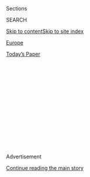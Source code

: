 <div id="app">

<div>

<div>

<div>

<div class="NYTAppHideMasthead css-1q2w90k e1suatyy0">

<div class="section css-ui9rw0 e1suatyy2">

<div class="css-eph4ug er09x8g0">

<div class="css-6n7j50">

</div>

<span class="css-1dv1kvn">Sections</span>

<div class="css-10488qs">

<span class="css-1dv1kvn">SEARCH</span>

</div>

[Skip to content](#site-content)[Skip to site
index](#site-index)

</div>

<div id="masthead-section-label" class="css-1wr3we4 eaxe0e00">

[Europe](https://www.nytimes3xbfgragh.onion/section/world/europe)

</div>

<div class="css-10698na e1huz5gh0">

</div>

</div>

<div id="masthead-bar-one" class="section hasLinks css-15hmgas e1csuq9d3">

<div class="css-uqyvli e1csuq9d0">

</div>

<div class="css-1uqjmks e1csuq9d1">

</div>

<div class="css-9e9ivx">

[](https://myaccount.nytimes3xbfgragh.onion/auth/login?response_type=cookie&client_id=vi)

</div>

<div class="css-1bvtpon e1csuq9d2">

[Today’s
Paper](https://www.nytimes3xbfgragh.onion/section/todayspaper)

</div>

</div>

</div>

</div>

<div data-aria-hidden="false">

<div id="site-content" data-role="main">

<div>

<div class="css-1aor85t" style="opacity:0.000000001;z-index:-1;visibility:hidden">

<div class="css-1hqnpie">

<div class="css-epjblv">

<span class="css-17xtcya">[Europe](/section/world/europe)</span><span class="css-x15j1o">|</span><span class="css-fwqvlz">Body
Bags and Enemy Lists: How Far-Right Police Officers and Ex-Soldiers
Planned for ‘Day
X’</span>

</div>

<div class="css-k008qs">

<div class="css-1iwv8en">

<span class="css-18z7m18"></span>

<div>

</div>

</div>

<span class="css-1n6z4y">https://nyti.ms/39JJzkO</span>

<div class="css-1705lsu">

<div class="css-4xjgmj">

<div class="css-4skfbu" data-role="toolbar" data-aria-label="Social Media Share buttons, Save button, and Comments Panel with current comment count" data-testid="share-tools">

  - 
  - 
  - 
  - 
    
    <div class="css-6n7j50">
    
    </div>

  - 

</div>

</div>

</div>

</div>

</div>

</div>

<div id="NYT_TOP_BANNER_REGION" class="css-13pd83m">

</div>

<div id="top-wrapper" class="css-1sy8kpn">

<div id="top-slug" class="css-l9onyx">

Advertisement

</div>

[Continue reading the main
story](#after-top)

<div class="ad top-wrapper" style="text-align:center;height:100%;display:block;min-height:250px">

<div id="top" class="place-ad" data-position="top" data-size-key="top">

</div>

</div>

<div id="after-top">

</div>

</div>

<div>

<div id="sponsor-wrapper" class="css-1hyfx7x">

<div id="sponsor-slug" class="css-19vbshk">

Supported by

</div>

[Continue reading the main
story](#after-sponsor)

<div id="sponsor" class="ad sponsor-wrapper" style="text-align:center;height:100%;display:block">

</div>

<div id="after-sponsor">

</div>

</div>

<div class="css-186x18t">

</div>

<div class="css-1vkm6nb ehdk2mb0">

# Body Bags and Enemy Lists: How Far-Right Police Officers and Ex-Soldiers Planned for ‘Day X’

</div>

Germany has woken up to a problem of far-right extremism in its elite
special forces. But the threat of neo-Nazi infiltration of state
institutions is much broader.

<div class="css-79elbk" data-testid="photoviewer-wrapper">

<div class="css-z3e15g" data-testid="photoviewer-wrapper-hidden">

</div>

<div class="css-1a48zt4 ehw59r15" data-testid="photoviewer-children">

![<span class="css-16f3y1r e13ogyst0" data-aria-hidden="true">A military
accessory shop in Schwerin whose owner was part of the Nordkreuz
group.</span><span class="css-cnj6d5 e1z0qqy90" itemprop="copyrightHolder"><span class="css-1ly73wi e1tej78p0">Credit...</span><span><span>Gordon
Welters for The New York
Times</span></span></span>](https://static01.graylady3jvrrxbe.onion/images/2020/07/15/world/00germany-nordkreuz1/merlin_169848747_56fc1d28-734b-4450-830e-9a7ce957c287-articleLarge.jpg?quality=75&auto=webp&disable=upscale)

</div>

</div>

<div class="css-18e8msd">

<div class="css-vp77d3 epjyd6m0">

<div class="css-hus3qt ey68jwv0" data-aria-hidden="true">

[![Katrin
Bennhold](https://static01.graylady3jvrrxbe.onion/images/2018/07/13/multimedia/author-katrin-bennhold/author-katrin-bennhold-thumbLarge.png
"Katrin Bennhold")](https://www.nytimes3xbfgragh.onion/by/katrin-bennhold)

</div>

<div class="css-1baulvz">

By [<span class="css-1baulvz last-byline" itemprop="name">Katrin
Bennhold</span>](https://www.nytimes3xbfgragh.onion/by/katrin-bennhold)

</div>

</div>

  - 
    
    <div class="css-ld3wwf e16638kd2">
    
    Aug. 1, 2020Updated <span class="css-epvm6">9:44 a.m.
    ET</span>
    
    </div>

  - 
    
    <div class="css-4xjgmj">
    
    <div class="css-pvvomx" data-role="toolbar" data-aria-label="Social Media Share buttons, Save button, and Comments Panel with current comment count" data-testid="share-tools">
    
      - 
      - 
      - 
      - 
        
        <div class="css-6n7j50">
        
        </div>
    
      - 
    
    </div>
    
    </div>

</div>

</div>

<div class="section meteredContent css-1r7ky0e" name="articleBody" itemprop="articleBody">

<div class="css-1fanzo5 StoryBodyCompanionColumn">

<div class="css-53u6y8">

GÜSTROW, Germany — The plan sounded frighteningly concrete. The group
would round up political enemies and those defending migrants and
refugees, put them on trucks and drive them to a secret location.

Then they would kill them.

One member had already bought 30 body bags. More body bags were on an
order list, investigators say, along with quicklime, used to decompose
organic material.

On the surface, those discussing the plan seemed reputable. One was a
lawyer and local politician, but with a special hatred of immigrants.
Two were active army reservists. Two others were police officers,
including Marko Gross, a police sniper and former parachutist who acted
as their unofficial leader.

The group grew out of a[nationwide chat network for
soldiers](https://www.nytimes3xbfgragh.onion/2020/07/03/world/europe/germany-military-neo-nazis-ksk.html?searchResultPosition=2)
and others with far-right sympathies set up by a member of Germany’s
elite special forces, the KSK. Over time, under Mr. Gross’s supervision,
they formed a parallel group of their own. Members included a doctor, an
engineer, a decorator, a gym owner, even a local fisherman.

</div>

</div>

<div class="css-1fanzo5 StoryBodyCompanionColumn">

<div class="css-53u6y8">

They called themselves Nordkreuz, or Northern Cross.

“Between us, we were a whole village,” recalled Mr. Gross, one of
several Nordkreuz members who described to me in various interviews this
year how the group came together and began making plans.

They denied they had plotted to kill anyone. But investigators and
prosecutors, as well an account one member gave to the police —
transcripts of which were seen by The New York Times — indicate their
planning took a more sinister turn.

Germany has belatedly begun dealing with far-right networks that
officials now say are far more extensive than they ever understood. The
reach of far-right extremists into its armed forces is particularly
alarming in a country that has worked to cleanse itself of its Nazi past
and the horrors of the Holocaust. In July the government [disbanded an
entire
company](https://www.nytimes3xbfgragh.onion/2020/07/01/world/europe/german-special-forces-far-right.html)
infiltrated by extremists in the nation’s special forces.

But the Nordkreuz case, which only recently came to trial after being
uncovered more than three years ago, shows that the problem of far-right
infiltration is neither new nor confined to to the KSK, or even the
military.

Far-right extremism penetrated multiple layers of German society in the
years when the authorities underestimated the threat or were reluctant
to countenance it fully, officials and lawmakers acknowledge. Now they
are struggling to uproot it.

</div>

</div>

<div class="css-1fanzo5 StoryBodyCompanionColumn">

<div class="css-53u6y8">

One central motivation of the extremists has seemed so far-fetched and
fantastical that for a long time the authorities and investigators did
not take it seriously, even as it gained broader currency in far-right
circles.

Neo-Nazi groups and other extremists call it Day X — a mythical moment
when Germany’s social order collapses, requiring committed far-right
extremists, in their telling, to save themselves and rescue the nation.

Today Day X preppers are drawing serious people with serious skills and
ambition. Increasingly, the German authorities consider the scenario a
pretext for domestic terrorism by far-right plotters or even for a
takeover of the government.

“I fear we’ve only seen the tip of the iceberg,” said Dirk Friedriszik,
a lawmaker in the northeastern state of Mecklenburg-Western Pomerania,
where Nordkreuz was founded. “It isn’t just the KSK. The real worry is:
These cells are everywhere. In the army, in the police, in reservist
units.”

Nordkreuz was one of those groups elaborately preparing for Day X. The
domestic intelligence service got a tip in late 2016, and prosecutors
started investigating in the summer of 2017. But it took years before
the network, or a small sliver of it, came before a court.

Even now, only one member of the group, Mr. Gross, has faced charges —
for illegal weapons possession, not for any larger conspiracy.

</div>

</div>

<div class="css-79elbk" data-testid="photoviewer-wrapper">

<div class="css-z3e15g" data-testid="photoviewer-wrapper-hidden">

</div>

<div class="css-1a48zt4 ehw59r15" data-testid="photoviewer-children">

![<span class="css-16f3y1r e13ogyst0" data-aria-hidden="true">“Between
us, we were a whole village,” recalled Marko Gross, one of about 30
Nordkreuz
members.</span><span class="css-cnj6d5 e1z0qqy90" itemprop="copyrightHolder"><span class="css-1ly73wi e1tej78p0">Credit...</span><span>Gordon
Welters for The New York
Times</span></span>](https://static01.graylady3jvrrxbe.onion/images/2020/07/20/world/00germany-nordkreuz2/merlin_173112810_62fa023a-97e4-4804-881c-d802ab71cfb9-articleLarge.jpg?quality=75&auto=webp&disable=upscale)

</div>

</div>

<div class="css-1fanzo5 StoryBodyCompanionColumn">

<div class="css-53u6y8">

Late last year, Mr. Gross was handed a 21-month suspended sentence. The
verdict was so mild that this year state prosecutors appealed it,
kicking the case into another protracted round of deliberations.

</div>

</div>

<div class="css-1fanzo5 StoryBodyCompanionColumn">

<div class="css-53u6y8">

Of some 30 Nordkreuz members, only two others, a lawyer and another
police officer, are currently under investigation by the federal
prosecutor on suspicion of plotting terrorism.

The outcome is typical of the authorities’ handling of far-right cases,
extremism experts say. The charges brought are often woefully narrow for
the elaborate plots they are meant to deter and punish. Almost always
they focus on individuals, not the networks themselves.

But the obstacles to prosecuting such cases more aggressively point to
another problem making the German authorities increasingly anxious:
Infiltration of the very institutions, like the police, that are
supposed to be doing the investigating.

In July the police chief of the western state of Hesse resigned after
police computers had been repeatedly accessed for confidential
information that was then used by neo-Nazis in death threats. It was in
Hesse that a well-known neo-Nazi assassinated a [regional
politician](https://www.nytimes3xbfgragh.onion/2019/06/26/world/europe/germany-walter-lubcke-neo-nazi.html?searchResultPosition=8)
last summer in a case that woke many Germans to the threat of far-right
terrorism.

Some Nordkreuz members were serious enough that they had compiled a list
of political enemies. Heiko Böhringer, a local politician in the area
where the group was based, had received death threats.

“I used to think these preppers, they’re harmless crazies who’ve watched
too many horror movies,” Mr. Böhringer said. “I changed my mind.”

</div>

</div>

<div class="css-1fanzo5 StoryBodyCompanionColumn">

<div class="css-53u6y8">

Mr. Friedriszik, the state lawmaker, tried for years to focus public
attention on the building danger of the far right, but found himself a
voice in the wilderness.

“This movement has its fingertips in lots of places,” he said. “All this
talk of Day X can seem like pure fantasy. But if you look closer, you
can see how quickly it turns into serious planning — and plotting.”

## Northern Cross

The shooting range in Güstrow, a rural town in a northeast corner of
Germany, sits at the end of a long dirt path secured by a heavy gate.
Barbed wire surrounds the area. A German flag flutters in the wind.

“This is where it all started,” Axel Moll, a local decorator and
Nordkreuz member with a hunting license and gun cabinet at home, told me
when I was touring the area earlier this year.

Mr. Gross, the police officer, was a regular at the range. He had been a
parachutist and long-distance reconnaissance officer in the German army
before his battalion was absorbed by Germany’s elite special forces, the
KSK. He never joined the KSK but knows several men who did.

Another regular was Frank Thiel, a champion in handgun competitions and
sought-after tactical shooting instructor for police and military units
across Germany.

In the fall of 2015, as hundreds of thousand of asylum seekers from wars
in Syria, Iraq and Afghanistan arrived in Germany, the men were
appalled. In their eyes, Germany faced a potential invasion from
terrorists, a possible breakdown of its welfare system, maybe even
unrest.

</div>

</div>

<div class="css-1fanzo5 StoryBodyCompanionColumn">

<div class="css-53u6y8">

And their own government was welcoming the
migrants.

</div>

</div>

<div class="css-79elbk" data-testid="photoviewer-wrapper">

<div class="css-z3e15g" data-testid="photoviewer-wrapper-hidden">

</div>

<div class="css-1a48zt4 ehw59r15" data-testid="photoviewer-children">

<div class="css-1xdhyk6 erfvjey0">

<span class="css-1ly73wi e1tej78p0">Image</span>

<div class="css-zjzyr8">

<div data-testid="lazyimage-container" style="height:257.77777777777777px">

</div>

</div>

</div>

<span class="css-16f3y1r e13ogyst0" data-aria-hidden="true">The shooting
range in Güstrow, where the members of Nordkreuz met.
</span><span class="css-cnj6d5 e1z0qqy90" itemprop="copyrightHolder"><span class="css-1ly73wi e1tej78p0">Credit...</span><span>Gordon
Welters for The New York Times</span></span>

</div>

</div>

<div class="css-1fanzo5 StoryBodyCompanionColumn">

<div class="css-53u6y8">

“We were worried,” Mr. Gross, 49, recalled in one of several
conversations with me this year.

In late 2015, while conducting a shooting workshop for [the
KSK](https://www.nytimes3xbfgragh.onion/2020/07/03/world/europe/germany-military-neo-nazis-ksk.html?searchResultPosition=2)
in southern Germany, Mr. Thiel learned about an encrypted, countrywide
chat network to share privileged information about the security
situation in Germany, and how to prepare for a crisis.

It was run by a soldier named André Schmitt. But everyone knew him as
[Hannibal](https://www.nytimes3xbfgragh.onion/2020/07/03/world/europe/germany-military-neo-nazis-ksk.html?searchResultPosition=1).

Who wanted in?

Soon some 30 people, many of them regulars at the shooting range in
Güstrow, joined the northern chapter of Mr. Schmitt’s network, avidly
following his updates. It was not long before Mr. Gross decided to
create a parallel group so they could communicate and meet up
locally. Members lived in towns and villages in the region, shared
far-right sympathies and considered themselves concerned citizens.

By January 2016, this network had become Nordkreuz.

There were two criteria for joining, Mr. Moll recalled: “The right
skills and the right attitude.”

Mr. Gross and another police officer in the group were members of what
was then an emerging far-right party, the Alternative for Germany, now
the third largest force in the national Parliament. At least two others
in the group had visited the Thule Seminar, an organization whose
leaders had a portrait of Hitler on their wall and preach white
supremacy.

Nordkreuz held meetings every few weeks, on the floor above a gym owned
by one member or in Mr. Moll’s showroom, where the two of us also
talked. Sometimes they had a barbecue. Other times, they invited guest
speakers.

Once a retired military officer came and talked about crisis management,
Mr. Moll recalled. Another time they invited a “Reichsbürger,” or
citizen of the Reich, a movement that does not recognize the postwar
German state.

</div>

</div>

<div class="css-1fanzo5 StoryBodyCompanionColumn">

<div class="css-53u6y8">

Over time, Nordkreuz members recalled, their group morphed into a
close-knit brotherhood with a shared ambition that would come to
dominate their lives: preparing for Day X.

They began hoarding enough supplies to survive for 100 days, including
food, gasoline, toiletries, walkie-talkies, medicine and ammunition. Mr.
Gross collected 600 euros from each member of the group to pay for it.
In all, he amassed more than 55,000 rounds of ammunition.

The group identified a “safe house,” where members would decamp with
their families on Day X: a former Communist vacation village deep in the
woods.

</div>

</div>

<div class="css-79elbk" data-testid="photoviewer-wrapper">

<div class="css-z3e15g" data-testid="photoviewer-wrapper-hidden">

</div>

<div class="css-1a48zt4 ehw59r15" data-testid="photoviewer-children">

<div class="css-1xdhyk6 erfvjey0">

<span class="css-1ly73wi e1tej78p0">Image</span>

<div class="css-zjzyr8">

<div data-testid="lazyimage-container" style="height:257.77777777777777px">

</div>

</div>

</div>

<span class="css-16f3y1r e13ogyst0" data-aria-hidden="true">Axel Moll, a
local decorator and Nordkreuz member, in the showroom where an order
list for Day X was compiled that included body bags and quick
lime.</span><span class="css-cnj6d5 e1z0qqy90" itemprop="copyrightHolder"><span class="css-1ly73wi e1tej78p0">Credit...</span><span>Gordon
Welters for The New York Times</span></span>

</div>

</div>

<div class="css-1fanzo5 StoryBodyCompanionColumn">

<div class="css-53u6y8">

The place was “ideal,” Mr. Moll said. There was a stream providing fresh
water, a small lake to wash themselves and clothes, a forest with wood
to build and deer to hunt, even an old septic tank.

Didn’t all this seem a little far-fetched to them? I asked.

Mr. Moll smiled at my “Western naïveté.”

The region where they live is nestled between the former Iron Curtain
and the Polish border. Members had grown up in the former East Germany.

“Under Communism, everything was scarce,’’ Mr. Moll explained. ‘‘You had
to get creative getting things through certain channels. You could not
rely on things being in the supermarket. You could say we’re used to
prepping.’’

</div>

</div>

<div class="css-1fanzo5 StoryBodyCompanionColumn">

<div class="css-53u6y8">

And, he said, they had already seen one system collapse. “You learn how
to read between the lines. It’s an advantage.”

Through 2016, as hundreds of thousands more migrants arrived in Germany
and a number of Islamist terrorist attacks took place in Europe, the
planning got more serious.

Mr. Gross and other Nordkreuz members traveled in the fall to an arms
fair in Nuremberg **** and **** met Mr. Schmitt, the special forces
soldier running the nationwide chat network, in person.

Members of the group learned how to rappel down the tower of a disused
fire station. Two pickup points were designated as Day X meeting spots.
Two fully functioning operating theaters were built as makeshift field
hospitals, in a basement and a mobile home.

“The scenario was that something bad would happen,” Mr. Gross told me.
“We asked ourselves, what did we want to prepare for? And we decided
that if we were going to do this, we would go all the way.”

## Body Bags and Quicklime

The question investigators are now scrutinizing is what did it mean to
“go all the way.”

Mr. Gross insisted to me that the group was only prepping for what they
saw as the day that the social order would collapse, for Day X. He said
they never planned any murders, or intended to cause any harm.

But at least one member of the group portrays a more ominous story.

“People were to be gathered and murdered,” Horst Schelski told
investigators in 2017, according to transcripts of his statement shared
with The New York Times.

</div>

</div>

<div class="css-1fanzo5 StoryBodyCompanionColumn">

<div class="css-53u6y8">

Mr. Schelski is a former air force officer whose account is disputed by
the others. It pivots on a meeting he said took place at the end of 2016
at a highway truck stop in Sternberg, a small town about 40 minutes west
of the shooting range the men frequented.

There, at a coffee stand that today resembles little more than a shed
facing a bleak parking lot, Mr. Gross met with a handful of other men,
in what had become a concentrated cell within Nordkreuz.

Among the others present were two men now under investigation on
suspicion of plotting terrorism. Under German law, they cannot be fully
named. One was Haik J., who like Mr. Gross was a police officer. Another
was a lawyer and local politician, Jan Henrik H. Both declined to speak
with me.

Jan Henrik H. was described by other members as particularly fervent and
hateful. On his birthdays, he held a shooting contest on a field behind
his house in Rostock, a nearby city on Germany’s northern coast,
Nordkreuz members recalled.

The winner got a trophy named for Mehmet Turgut, a Turkish street vendor
killed in Rostock in 2004 by the National Socialist Underground, a
far-right terrorist group.

Mr. Gross was the most recent
winner.

</div>

</div>

<div class="css-79elbk" data-testid="photoviewer-wrapper">

<div class="css-z3e15g" data-testid="photoviewer-wrapper-hidden">

</div>

<div class="css-1a48zt4 ehw59r15" data-testid="photoviewer-children">

<div class="css-1xdhyk6 erfvjey0">

<span class="css-1ly73wi e1tej78p0">Image</span>

<div class="css-zjzyr8">

<div data-testid="lazyimage-container" style="height:257.77777777777777px">

</div>

</div>

</div>

<span class="css-16f3y1r e13ogyst0" data-aria-hidden="true">A memorial
for Mehmet Turgut, a Turkish street vendor killed in Rostock in 2004 by
far-right terrorists. A Nordkreuz member was furious when the memorial
was
unveiled.</span><span class="css-cnj6d5 e1z0qqy90" itemprop="copyrightHolder"><span class="css-1ly73wi e1tej78p0">Credit...</span><span>Gordon
Welters for The New York Times</span></span>

</div>

</div>

<div class="css-1fanzo5 StoryBodyCompanionColumn">

<div class="css-53u6y8">

Mr. Schelski told the police that Jan Henrik H. kept a thick binder in
his garage with the names, addresses and photos of local politicians and
activists whom he considered to be political enemies. Some had sought to
help refugees by seeking real estate to turn into shelters.

</div>

</div>

<div class="css-1fanzo5 StoryBodyCompanionColumn">

<div class="css-53u6y8">

Much in the file came from publicly available sources. But there were
also handwritten notes with information obtained from a police computer.

As they drank coffee at the truck stop, Jan Henrik H. turned the
conversation to “the people in the file,” who he said were “harmful” to
the state and needed to be “done away with,” Mr. Schelski later told the
police.

Jan Henrik H. wanted advice on how best to transport their captives once
they had been rounded up. He asked Mr. Schelski, a major in the state
reservist unit, how they could get them past any checkpoints that might
be created in a time of unrest. Would uniforms help? Army trucks?

After that meeting, Mr. Schelski told the police, he distanced himself
from the group.

By then, the intelligence service was already watching. Some eight
months after the truck stop meeting, the authorities conducted the first
in a series of raids on the homes of several Nordkreuz members.

Over two years, the raids and intelligence work uncovered weapons,
ammunition, enemy lists, and a handwritten order list for Day X that
included the body bags and quick lime.

I asked Mr. Gross about the body bags. He told me they were
“multipurpose vessels,” usable as cheap waterproof sleeping bag covers
or for transporting large items.

The disclosure that the group had identified political enemies has
rattled Mr. Böhringer, the local politician. In 2015, two police
officers came to sketch his house after he started receiving death
threats.

</div>

</div>

<div class="css-1fanzo5 StoryBodyCompanionColumn">

<div class="css-53u6y8">

“We want to know where you can get in, where you sleep, so that we can
protect you,” they told
him.

</div>

</div>

<div class="css-79elbk" data-testid="photoviewer-wrapper">

<div class="css-z3e15g" data-testid="photoviewer-wrapper-hidden">

</div>

<div class="css-1a48zt4 ehw59r15" data-testid="photoviewer-children">

<div class="css-1xdhyk6 erfvjey0">

<span class="css-1ly73wi e1tej78p0">Image</span>

<div class="css-zjzyr8">

<div data-testid="lazyimage-container" style="height:257.77777777777777px">

</div>

</div>

</div>

<span class="css-16f3y1r e13ogyst0" data-aria-hidden="true">“I used to
think these preppers, they’re harmless crazies who’ve watched too many
horror movies,” said Heiko Böhringer, a local politician. “I changed my
mind.”</span><span class="css-cnj6d5 e1z0qqy90" itemprop="copyrightHolder"><span class="css-1ly73wi e1tej78p0">Credit...</span><span>Gordon
Welters for The New York Times</span></span>

</div>

</div>

<div class="css-1fanzo5 StoryBodyCompanionColumn">

<div class="css-53u6y8">

He said he wasn’t too concerned. But in June 2018, Mr. Böhringer was
called to the police station. The homes of two Nordkreuz members had
recently been raided, one of them a police officer based in his
hometown: Haik J., who had been at the truck stop meeting.

“They showed me a handmade sketch of my home,” Mr. Böhringer said. “‘Do
you recognize this?’ they had asked.”

“It was the exact same sketch that those officers had made in my home,”
he said.

“I had to swallow pretty hard,” he recalled. “The very people who said
they wanted to protect me then passed this on to people who wanted to
harm me.”

“They didn’t just want to survive Day X, they wanted to kill their
enemies,” he said. “It was concrete, what they were planning.”

## Meeting With Marko

The first time I knocked on Mr. Gross’s door, in the village of Banzkow,
about an hour’s drive from the shooting range, we ended up talking
outside for two hours.

The second time, it started raining and he invited me into his red brick
farmhouse on “Liberation Street,” named for Germany’s liberation from
the Nazis at the end of World War II.

</div>

</div>

<div class="css-1fanzo5 StoryBodyCompanionColumn">

<div class="css-53u6y8">

In the hallway his old military badge and uniform were on display. A
large map of Germany in 1937 dominated the wall. Images of guns were
ubiquitous. On refrigerator magnets. On mugs. On a calendar.

It was the same home that the police had raided years earlier, in August
2017, and found more than two dozen weapons and 23,800 rounds of
ammunition, some of it stolen from police and military
stockpiles.

</div>

</div>

<div class="css-79elbk" data-testid="photoviewer-wrapper">

<div class="css-z3e15g" data-testid="photoviewer-wrapper-hidden">

</div>

<div class="css-1a48zt4 ehw59r15" data-testid="photoviewer-children">

<div class="css-1xdhyk6 erfvjey0">

<span class="css-1ly73wi e1tej78p0">Image</span>

<div class="css-zjzyr8">

<div data-testid="lazyimage-container" style="height:257.77777777777777px">

</div>

</div>

</div>

<span class="css-16f3y1r e13ogyst0" data-aria-hidden="true">Mr. Gross’s
house, second from left,
in Banzkow.</span><span class="css-cnj6d5 e1z0qqy90" itemprop="copyrightHolder"><span class="css-1ly73wi e1tej78p0">Credit...</span><span>Gordon
Welters for The New York Times</span></span>

</div>

</div>

<div class="css-1fanzo5 StoryBodyCompanionColumn">

<div class="css-53u6y8">

Another police raid in June 2019 uncovered another 31,500 rounds of
ammunition and an Uzi submachine gun. This time they arrested him.

In court, it took prosecutors almost 45 minutes to read the list of
cartridges, guns, explosives and knives they had found. He was only
charged with illegal weapons possession. In the ongoing terrorism
investigation he is a witness, not a suspect.

“It’s pretty astounding,” said Lorenz Caffier, the state’s interior
minister, who used to shake Mr. Gross’s hand at the annual special
forces workshop in Güstrow. “Someone who hoards that much ammunition at
home, is close to far-right tendencies and also makes extremist comments
in chats is no harmless prepper.”

“Marko G. has a key role,” he said.

Prosecutors have traced the illegal ammunition in Mr. Gross’s home to a
dozen police and military depots across the country, indicating possible
collaborators. Several of the units shot in Güstrow.

</div>

</div>

<div class="css-1fanzo5 StoryBodyCompanionColumn">

<div class="css-53u6y8">

“We don’t know how it got from there to him,” said Claudia Lange, a
prosecutor.

Three other police officers are being investigated on suspicion of
helping Mr. Gross. Asked during the trial, Mr. Gross said he did not
remember how he got the ammunition. When I met him, he stuck to that
line.

But otherwise he was not shy about sharing his views.

Chancellor Angela Merkel belongs “in the dock,” he said. The
multicultural cities in western Germany are “the caliphate.” The best
way to escape creeping migration was to move to the East German
countryside, “where people are still called Schmidt, Schneider and
Müller.”

A copy of Compact, a prominent far-right magazine, with President
Trump’s face on the cover, lay on a shelf. A selection of the
president’s speeches had been translated into German in the issue. “I
like Trump,” Mr. Gross said.

As far back as 2009, some fellow police officers had voiced concerns
about Mr. Gross’s far-right views, noting that he had brought books
about the Nazis to work. But no one intervened, and he was even groomed
for promotion.

“There is no danger from the far right,” he insisted. “I don’t know a
single neo-Nazi.”

Soldiers and police officers are “frustrated,” he told me the third time
we met, ticking off complaints about migrants, crime and the mainstream
media. He likens the coverage of coronavirus to the censored state
broadcaster during Communism. Instead, he says, he has a YouTube
subscription to RT, the Russian state-controlled channel and other
alternative media.

In that parallel universe of disinformation, he learns that the
government is secretly flying in refugees after midnight. That
coronavirus is a ploy to deprive citizens of their rights. That Ms.
Merkel works for what he calls the “deep state.”

“The deep state is global,” Mr. Gross said. “It’s big capital, the big
banks, Bill Gates.”

He still expects Day X, sooner or later. Riots linked to an economic
meltdown. Or a blackout, because the German government is shuttering
coal plants.

</div>

</div>

<div class="css-1fanzo5 StoryBodyCompanionColumn">

<div class="css-53u6y8">

Nordkreuz members never told me, nor the authorities, the location of
the disused vacation village that was their safe house for Day X.

The safe house is still active, said Mr. Gross, who at the height of
Nordkreuz’s planning had boasted to a fellow member that his network
contained 2,000 like-minded people in Germany and beyond.

“The network is still there,” he said.

Christopher F. Schuetze contributed reporting.

</div>

</div>

<div>

</div>

</div>

<div>

</div>

<div>

</div>

<div>

</div>

<div>

<div id="bottom-wrapper" class="css-1ede5it">

<div id="bottom-slug" class="css-l9onyx">

Advertisement

</div>

[Continue reading the main
story](#after-bottom)

<div id="bottom" class="ad bottom-wrapper" style="text-align:center;height:100%;display:block;min-height:90px">

</div>

<div id="after-bottom">

</div>

</div>

</div>

</div>

</div>

## Site Index

<div>

</div>

## Site Information Navigation

  - [© <span>2020</span> <span>The New York Times
    Company</span>](https://help.nytimes3xbfgragh.onion/hc/en-us/articles/115014792127-Copyright-notice)

<!-- end list -->

  - [NYTCo](https://www.nytco.com/)
  - [Contact
    Us](https://help.nytimes3xbfgragh.onion/hc/en-us/articles/115015385887-Contact-Us)
  - [Work with us](https://www.nytco.com/careers/)
  - [Advertise](https://nytmediakit.com/)
  - [T Brand Studio](http://www.tbrandstudio.com/)
  - [Your Ad
    Choices](https://www.nytimes3xbfgragh.onion/privacy/cookie-policy#how-do-i-manage-trackers)
  - [Privacy](https://www.nytimes3xbfgragh.onion/privacy)
  - [Terms of
    Service](https://help.nytimes3xbfgragh.onion/hc/en-us/articles/115014893428-Terms-of-service)
  - [Terms of
    Sale](https://help.nytimes3xbfgragh.onion/hc/en-us/articles/115014893968-Terms-of-sale)
  - [Site
    Map](https://spiderbites.nytimes3xbfgragh.onion)
  - [Help](https://help.nytimes3xbfgragh.onion/hc/en-us)
  - [Subscriptions](https://www.nytimes3xbfgragh.onion/subscription?campaignId=37WXW)

</div>

</div>

</div>

</div>
